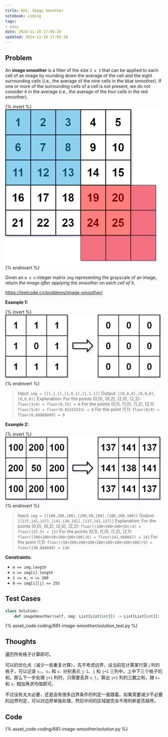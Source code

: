 ```yaml
---
title: 661. Image Smoother
notebook: coding
tags:
- easy
date: 2024-11-18 17:05:10
updated: 2024-11-18 17:05:10
---
```

## Problem

An **image smoother** is a filter of the size `3 x 3` that can be applied to each cell of an image by rounding down the average of the cell and the eight surrounding cells (i.e., the average of the nine cells in the blue smoother). If one or more of the surrounding cells of a cell is not present, we do not consider it in the average (i.e., the average of the four cells in the red smoother).

{% invert %}
![problem](661-image-smoother/problem.png)
{% endinvert %}

Given an `m x n` integer matrix `img` representing the grayscale of an image, return _the image after applying the smoother on each cell of it_.

<https://leetcode.cn/problems/image-smoother/>

**Example 1:**

{% invert %}
![case1](661-image-smoother/case1.png)
{% endinvert %}

> Input: `img = [[1,1,1],[1,0,1],[1,1,1]]`
> Output: `[[0,0,0],[0,0,0],[0,0,0]]`
> Explanation:
> For the points (0,0), (0,2), (2,0), (2,2): `floor(3/4) = floor(0.75) = 0`
> For the points (0,1), (1,0), (1,2), (2,1): `floor(5/6) = floor(0.83333333) = 0`
> For the point (1,1): `floor(8/9) = floor(0.88888889) = 0`

**Example 2:**

{% invert %}
![case2](661-image-smoother/case2.png)
{% endinvert %}

> Input: `img = [[100,200,100],[200,50,200],[100,200,100]]`
> Output: `[[137,141,137],[141,138,141],[137,141,137]]`
> Explanation:
> For the points (0,0), (0,2), (2,0), (2,2): `floor((100+200+200+50)/4) = floor(137.5) = 137`
> For the points (0,1), (1,0), (1,2), (2,1): `floor((200+200+50+200+100+100)/6) = floor(141.666667) = 141`
> For the point (1,1): `floor((50+200+200+200+200+100+100+100+100)/9) = floor(138.888889) = 138`

**Constraints:**

- `m == img.length`
- `n == img[i].length`
- `1 <= m, n <= 200`
- `0 <= img[i][j] <= 255`

## Test Cases

``` python
class Solution:
    def imageSmoother(self, img: List[List[int]]) -> List[List[int]]:
```

{% asset_code coding/661-image-smoother/solution_test.py %}

## Thoughts

遍历所有格子计算即可。

可以的优化点（减少一些重复计算），先不考虑边界，设当前在计算某行第 j 列的格子，可以记录 `sₗ`、`sₘ` 和 `sᵣ` 分别表示 `j-1`、`j` 和 `j+1` 三列中，上中下三个格子的和。那么下一步处理 `j+1` 列时，只需要丢弃 `s_l`，算出 `j+2` 列的三数之和，跟 `sₘ` 和 `sᵣ` 相加再求均值即可。

不过没有太大必要，还是会有很多边界条件的判定一直跟着。如果真要减少不必要的边界判定，可以对边界单独处理，然后中间的区域就完全不用判断是否越界。

## Code

{% asset_code coding/661-image-smoother/solution.py %}
